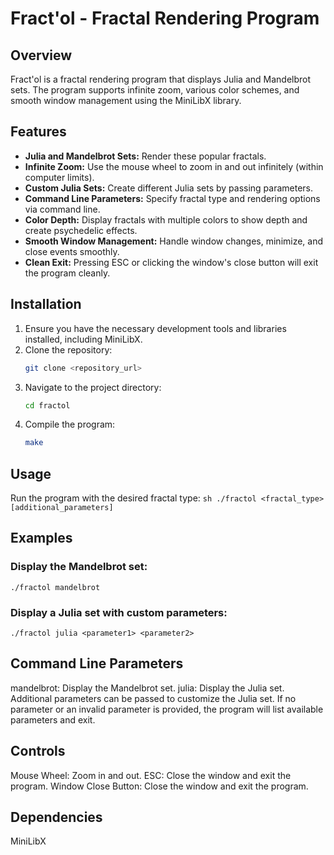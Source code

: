 # Fract'ol - Fractal Rendering Program

## Overview
Fract'ol is a fractal rendering program that displays Julia and Mandelbrot sets. The program supports infinite zoom, various color schemes, and smooth window management using the MiniLibX library.

## Features
- **Julia and Mandelbrot Sets:** Render these popular fractals.
- **Infinite Zoom:** Use the mouse wheel to zoom in and out infinitely (within computer limits).
- **Custom Julia Sets:** Create different Julia sets by passing parameters.
- **Command Line Parameters:** Specify fractal type and rendering options via command line.
- **Color Depth:** Display fractals with multiple colors to show depth and create psychedelic effects.
- **Smooth Window Management:** Handle window changes, minimize, and close events smoothly.
- **Clean Exit:** Pressing ESC or clicking the window's close button will exit the program cleanly.

## Installation
1. Ensure you have the necessary development tools and libraries installed, including MiniLibX.
2. Clone the repository:
    ```sh
    git clone <repository_url>
    ```
3. Navigate to the project directory:
    ```sh
    cd fractol
    ```
4. Compile the program:
    ```sh
    make
    ```

## Usage
Run the program with the desired fractal type:
    ```sh
    ./fractol <fractal_type> [additional_parameters]
    ```

## Examples

### Display the Mandelbrot set:

    ./fractol mandelbrot

### Display a Julia set with custom parameters:
    
    ./fractol julia <parameter1> <parameter2>
    
## Command Line Parameters
mandelbrot: Display the Mandelbrot set.
julia: Display the Julia set. Additional parameters can be passed to customize the Julia set. If no parameter or an invalid parameter is provided, the program will list available parameters and exit.
## Controls
Mouse Wheel: Zoom in and out.
ESC: Close the window and exit the program.
Window Close Button: Close the window and exit the program.
## Dependencies
MiniLibX
